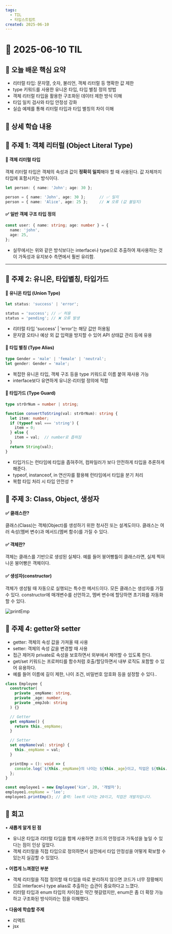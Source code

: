 ```yaml
---
tags:
  - TIL
  - 타입스트립트
created: 2025-06-10
---
```

# 📘 2025-06-10 TIL

## 📌 오늘 배운 핵심 요약
- 리터럴 타입: 문자열, 숫자, 불리언, 객체 리터럴 등 명확한 값 제한
- type 키워드를 사용한 유니온 타입, 타입 별칭 정의 방법
- 객체 리터럴 타입을 활용한 구조화된 데이터 제한 방식 이해
- 타입 일치 검사와 타입 안정성 강화
- 실습 예제를 통해 리터럴 타입과 타입 별칭의 차이 이해


## 🧠 상세 학습 내용

## 📍 주제 1: 객체 리터럴 (Object Literal Type)

#### 📌 객체 리터럴 타입
객체 리터럴 타입은 객체의 속성과 값이 **정확히 일치**해야 할 때 사용된다. 값 자체까지 타입에 포함시키는 방식이다.
```ts
let person: { name: 'John'; age: 30 };

person = { name: 'John', age: 30 };      // ✅ 일치
person = { name: 'Alice', age: 25 };     // ❌ 오류 (값 불일치)
```

#### ✅ 일반 객체 구조 타입 정의
```ts
const user: { name: string; age: number } = {
  name: 'john',
  age: 25,
};
```
- 실무에서는 위와 같은 방식보다는 interface나 type으로 추출하여 재사용하는 것이 가독성과 유지보수 측면에서 훨씬 유리함.

---

## 📍 주제 2: 유니온, 타입별칭, 타입가드
#### 📌 유니온 타입 (Union Type)
```ts
let status: 'success' | 'error';

status = 'success'; // ✅ 허용
status = 'pending'; // ❌ 오류 발생
```
- 리터럴 타입 'success' | 'error'는 해당 값만 허용됨
- 문자열 오타나 예상 외 값 입력을 방지할 수 있어 API 상태값 관리 등에 유용

#### 📌 타입 별칭 (Type Alias)
```ts
type Gender = 'male' | 'female' | 'neutral';
let gender: Gender = 'male';
```
- 복잡한 유니온 타입, 객체 구조 등을 type 키워드로 이름 붙여 재사용 가능
- interface보다 유연하게 유니온·리터럴 정의에 적합

#### 📌 타입가드 (Type Guard)
```ts
type strOrNum = number | string;

function convertToString(val: strOrNum): string {
  let item: number;
  if (typeof val === 'string') {
    item = 0;
  } else {
    item = val;  // number로 좁혀짐
  }
  return String(val);
}
```
- 타입가드는 런타임에 타입을 좁혀주어, 컴파일러가 보다 안전하게 타입을 추론하게 해준다.
- typeof, instanceof, in 연산자를 활용해 런타임에서 타입을 분기 처리
- 복합 타입 처리 시 타입 안전성 ↑

## 📍 주제 3: Class, Object, 생성자
#### ✅ 클래스란?
클래스(Class)는 객체(Object)를 생성하기 위한 청사진 또는 설계도이다.
클래스는 여러 속성(멤버 변수)과 메서드(멤버 함수)를 가질 수 있다.
#### ✅ 객체란?
객체는 클래스를 기반으로 생성된 실체다.
예를 들어 붕어빵틀이 클래스라면, 실제 찍혀 나온 붕어빵은 객체이다.
#### ✅ 생성자(constructor)
객체가 생성될 때 자동으로 실행되는 특수한 메서드이다.
모든 클래스는 생성자를 가질 수 있다.
constructor에 매개변수를 선언하고, 멤버 변수에 할당하면 초기화를 자동화할 수 있다.

![printEmp](https://seonohblog.netlify.app/assets/printEmp.png)

## 📍 주제 4: getter와 setter 
- getter: 객체의 속성 값을 가져올 때 사용
- setter: 객체의 속성 값을 변경할 때 사용
- 접근 제어자 private로 속성을 보호하면서 외부에서 제어할 수 있도록 한다.
- get/set 키워드는 프로퍼티를 함수처럼 호출/할당하면서 내부 로직도 포함할 수 있어 유용하다.
- 예를 들어 이름에 길이 제한, 나이 조건, 비밀번호 암호화 등을 설정할 수 있다..

```ts
class Employee {
  constructor(
    private _empName: string,
    private _age: number,
    private _empJob: string
  ) {}

  // Getter
  get empName() {
    return this._empName;
  }

  // Setter
  set empName(val: string) {
    this._empName = val;
  }

  printEmp = (): void => {
    console.log(`${this._empName}의 나이는 ${this._age}이고, 직업은 ${this._empJob}입니다.`);
  };
}

const employee1 = new Employee('kim', 20, '개발자');
employee1.empName = 'lee';
employee1.printEmp(); // 출력: lee의 나이는 20이고, 직업은 개발자입니다.
```



## 💭 회고
• **새롭게 알게 된 점**
- 유니온 타입과 리터럴 타입을 함께 사용하면 코드의 안정성과 가독성을 높일 수 있다는 점이 인상 깊었다.
- 객체 리터럴을 직접 타입으로 정의하면서 실전에서 타입 안정성을 어떻게 확보할 수 있는지 실감할 수 있었다.

• **어렵게 느껴졌던 부분**
- 객체 리터럴을 직접 정의할 때 타입을 따로 분리하지 않으면 코드가 너무 장황해지므로 interface나 type alias로 추출하는 습관이 중요하다고 느꼈다.
- 리터럴 타입과 enum 타입의 차이점은 약간 헷갈렸지만, enum은 좀 더 확장 가능하고 구조화된 방식이라는 점을 이해했다.
  
• **다음에 학습할 주제**
- 리액트
- jsx